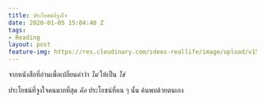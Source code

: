 ```yaml
---
title: ประโยชน์ที่จูงใจ
date: 2020-01-05 15:04:40 Z
tags:
- Reading
layout: post
feature-img: https://res.cloudinary.com/sdees-reallife/image/upload/v1555658919/sample_feature_img.png
---
```


จากหนังสือที่อ่านเพื่อเปลี่ยนคำว่า *ไม่* ให้เป็น *ใช่*

<i class="fa fa-child" style="color:plum"></i>

ประโยชน์ที่จูงใจคนมากที่สุด *คือ* ประโยชน์ที่คน ๆ นั้น ค้นพบด้วยตนเอง